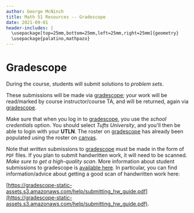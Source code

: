 ```yaml
---
author: George McNinch
title: Math 51 Resources -- Gradescope
date: 2021-09-01
header-includes: |
  \usepackage[top=25mm,bottom=25mm,left=25mm,right=25mm]{geometry}
  \usepackage{palatino,mathpazo}
---
```


Gradescope
============

During the course, students will submit solutions to *problem sets*. 

These submissions will be made via [gradescope]; your work will be
read/marked by course instructor/course TA, and will be returned, again
via [gradescope].


Make sure that when you log in to [gradescope], you use the *school
credentials* option. You should select *Tufts University*, and you'll
then be able to login with your **UTLN**. The roster on [gradescope]
has already been populated using the roster on [canvas].

Note that *written* submissions to [gradescope] must be made in the
form of `PDF` files. If you plan to submit handwritten work, it will
need to be scanned.  *Make sure to get a high-quality scan*. More
information about student submissions to gradescope is [available
here](https://www.gradescope.com/get_started#student-submission). In
particular, you can find information/advice about getting a good scan
of handwritten work
here:

[https://gradescope-static-assets.s3.amazonaws.com/help/submitting_hw_guide.pdf](https://gradescope-static-assets.s3.amazonaws.com/help/submitting_hw_guide.pdf).

[gradescope]: http://www.gradescope.com
[canvas]: http://www.canvas.com

